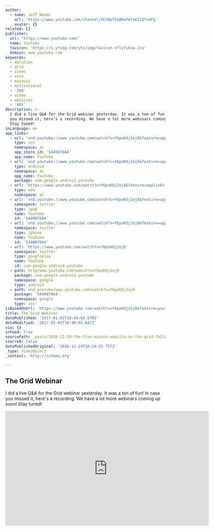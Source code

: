 ```yaml
---
author:
  - name: Jeff Woods
    url: 'https://www.youtube.com/channel/UCnRpT5GBKwFAfoK2l8fo4Fg'
    avatar: {}
related: []
publisher:
  url: 'https://www.youtube.com/'
  name: YouTube
  favicon: 'https://s.ytimg.com/yts/img/favicon-vflz7uhzw.ico'
  domain: www.youtube.com
keywords:
  - duration
  - grid
  - views
  - vine
  - mateusz
  - motivational
  - '308'
  - video
  - websites
  - '401'
description: >-
  I did a live Q&A for the Grid webinar yesterday. It was a ton of fun! In case
  you missed it, here’s a recording. We have a lot more webinars coming up soon!
  Stay tuned!
inLanguage: en
app_links:
  - url: 'vnd.youtube://www.youtube.com/watch?v=Y6poKOj2oj8&feature=applinks'
    type: ios
    namespace: ai
    app_store_id: '544007664'
    app_name: YouTube
  - url: 'vnd.youtube://www.youtube.com/watch?v=Y6poKOj2oj8&feature=applinks'
    type: android
    namespace: ai
    app_name: YouTube
    package: com.google.android.youtube
  - url: 'https://www.youtube.com/watch?v=Y6poKOj2oj8&feature=applinks'
    type: web
    namespace: ai
  - url: 'vnd.youtube://www.youtube.com/watch?v=Y6poKOj2oj8&feature=applinks'
    namespace: twitter
    type: ipad
    name: YouTube
    id: '544007664'
  - url: 'vnd.youtube://www.youtube.com/watch?v=Y6poKOj2oj8&feature=applinks'
    namespace: twitter
    type: iphone
    name: YouTube
    id: '544007664'
  - url: 'https://www.youtube.com/watch?v=Y6poKOj2oj8'
    namespace: twitter
    type: googleplay
    name: YouTube
    id: com.google.android.youtube
  - path: http/www.youtube.com/watch?v=Y6poKOj2oj8
    package: com.google.android.youtube
    namespace: google
    type: android
  - path: vnd.youtube/www.youtube.com/watch?v=Y6poKOj2oj8
    package: '544007664'
    namespace: google
    type: ios
isBasedOnUrl: 'https://www.youtube.com/watch?v=Y6poKOj2oj8&feature=youtu.be'
title: The Grid Webinar
datePublished: '2017-01-03T18:40:04.570Z'
dateModified: '2017-01-03T18:40:03.647Z'
via: {}
inFeed: true
sourcePath: _posts/2016-12-29-the-five-minute-website-on-the-grid-follow-up.md
starred: false
datePublishedOriginal: '2016-12-29T20:24:55.757Z'
_type: VideoObject
_context: 'http://schema.org'

---
```

## The Grid Webinar

I did a live Q&A for the Grid webinar yesterday. It was a ton of fun! In case you missed it, here's a recording. We have a lot more webinars coming up soon! Stay tuned!

<iframe src="https://cdn.embedly.com/widgets/media.html?src=https%3A%2F%2Fwww.youtube.com%2Fembed%2FY6poKOj2oj8%3Ffeature%3Doembed&amp;url=http%3A%2F%2Fwww.youtube.com%2Fwatch%3Fv%3DY6poKOj2oj8&amp;image=https%3A%2F%2Fi.ytimg.com%2Fvi%2FY6poKOj2oj8%2Fhqdefault.jpg&amp;key=b7d04c9b404c499eba89ee7072e1c4f7&amp;type=text%2Fhtml&amp;schema=youtube" width="640" height="360" scrolling="no" frameborder="0" allowfullscreen="" style=""></iframe>